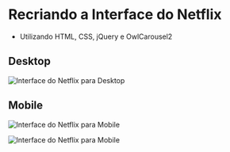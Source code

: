 #  Recriando a Interface do Netflix

- Utilizando HTML, CSS, jQuery e OwlCarousel2

## Desktop

![Interface do Netflix para Desktop](https://github.com/FabioAsada/Clone-do-Netflix/blob/main/gifDesktop.gif)

## Mobile

![Interface do Netflix para Mobile](https://github.com/FabioAsada/Clone-do-Netflix/blob/main/gifMobile1.gif)

![Interface do Netflix para Mobile](https://github.com/FabioAsada/Clone-do-Netflix/blob/main/gifMobile2.gif)
